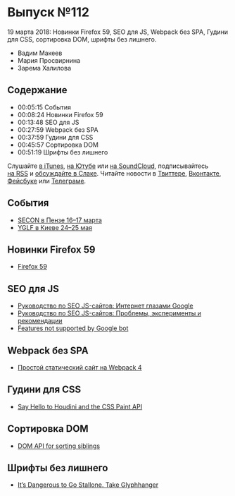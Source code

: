 # Выпуск №112

19 марта 2018: Новинки Firefox 59, SEO для JS, Webpack без SPA, Гудини для CSS, сортировка DOM, шрифты без лишнего.

- Вадим Макеев
- Мария Просвирнина
- Зарема Халилова

## Содержание

- 00:05:15 События
- 00:08:24 Новинки Firefox 59
- 00:13:48 SEO для JS
- 00:27:59 Webpack без SPA
- 00:37:59 Гудини для CSS
- 00:45:57 Сортировка DOM
- 00:51:19 Шрифты без лишнего

Слушайте [в iTunes](https://itunes.apple.com/ru/podcast/veb-standarty/id1080500016), [на Ютубе](https://www.youtube.com/playlist?list=PLMBnwIwFEFHcwuevhsNXkFTcadeX5R1Go) или [на SoundCloud](https://soundcloud.com/web-standards), подписывайтесь [на RSS](https://web-standards.ru/podcast/feed/) и [обсуждайте в Слаке](http://slack.web-standards.ru/). Читайте новости в [Твиттере](https://twitter.com/webstandards_ru), [Вконтакте](https://vk.com/webstandards_ru), [Фейсбуке](https://www.facebook.com/webstandardsru) или [Телеграме](https://t.me/webstandards_ru).

## События

- [SECON в Пензе 16–17 марта](https://2018.secon.ru/)
- [YGLF в Киеве 24–25 мая](http://yglf.com.ua/)

## Новинки Firefox 59

- [Firefox 59](http://tanalin.com/blog/2018/03/firefox-59/)

## SEO для JS

- [Руководство по SEO JS-сайтов: Интернет глазами Google](https://habr.ru/p/350976/)
- [Руководство по SEO JS-сайтов: Проблемы, эксперименты и рекомендации](https://habr.ru/p/351058/)
- [Features not supported by Google bot](https://twitter.com/ebidel/status/973306463081738240)

## Webpack без SPA

- [Простой статический сайт на Webpack 4](https://habr.ru/p/350886/)

## Гудини для CSS

- [Say Hello to Houdini and the CSS Paint API](https://codersblock.com/blog/say-hello-to-houdini-and-the-css-paint-api/)

## Сортировка DOM

- [DOM API for sorting siblings](https://github.com/whatwg/dom/issues/586)

## Шрифты без лишнего

- [It’s Dangerous to Go Stallone. Take Glyphhanger](https://www.filamentgroup.com/lab/glyphhanger/)
